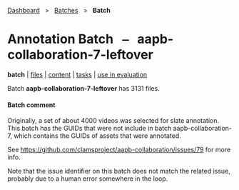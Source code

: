[Dashboard](../../index.md)  &nbsp; > &nbsp; [Batches](../index.md)  &nbsp; > &nbsp; **Batch** 

# Annotation Batch &nbsp; ⎯ &nbsp; aapb-collaboration-7-leftover

**batch** | [files](files.md) | [content](content.md) | [tasks](tasks.md) | [use in evaluation](evaluation.md) 

Batch **aapb-collaboration-7-leftover** has 3131 files.

#### Batch comment

Originally, a set of about 4000 videos was selected for slate annotation. This
batch has the GUIDs that were not include in batch aapb-collaboration-7, which
contains the GUIDs of assets that were annotated.


See https://github.com/clamsproject/aapb-collaboration/issues/79 for more info.


Note that the issue identifier on this batch does not match the related issue,
probably due to a human error somewhere in the loop.
